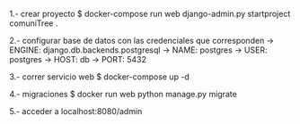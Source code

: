 1.- crear proyecto
$ docker-compose run web django-admin.py startproject comuniTree .

2.- configurar base de datos con las credenciales que corresponden
  -> ENGINE: django.db.backends.postgresql
  -> NAME: postgres
  -> USER: postgres
  -> HOST: db
  -> PORT: 5432

3.- correr servicio web
$ docker-compose up -d

4.- migraciones
$ docker run web python manage.py migrate

5.- acceder a localhost:8080/admin
